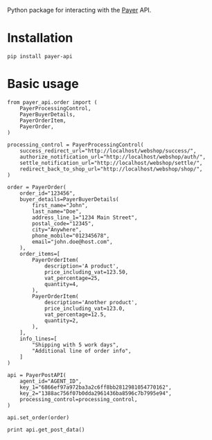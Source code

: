 Python package for interacting with the [Payer](http://payer.se) API.


Installation
============

	pip install payer-api

Basic usage
===========

    from payer_api.order import (
        PayerProcessingControl,
        PayerBuyerDetails,
        PayerOrderItem,
        PayerOrder,
    )

    processing_control = PayerProcessingControl(
        success_redirect_url="http://localhost/webshop/success/",
        authorize_notification_url="http://localhost/webshop/auth/",
        settle_notification_url="http://localhost/webshop/settle/",
        redirect_back_to_shop_url="http://localhost/webshop/shop/",
    )

    order = PayerOrder(
        order_id="123456",
        buyer_details=PayerBuyerDetails(
            first_name="John",
            last_name="Doe",
            address_line_1="1234 Main Street",
            postal_code="12345",
            city="Anywhere",
            phone_mobile="012345678",
            email="john.doe@host.com",
        ),
        order_items=[
            PayerOrderItem(
                description='A product',
                price_including_vat=123.50,
                vat_percentage=25,
                quantity=4,
            ),
            PayerOrderItem(
                description='Another product',
                price_including_vat=123.0,
                vat_percentage=12.5,
                quantity=2,
            ),
        ],
        info_lines=[
            "Shipping with 5 work days",
            "Additional line of order info",
        ]
    )

    api = PayerPostAPI(
        agent_id="AGENT_ID",
        key_1="6866ef97a972ba3a2c6ff8bb2812981054770162",
        key_2="1388ac756f07b0dda2961436ba8596c7b7995e94",
        processing_control=processing_control,
    )

    api.set_order(order)

    print api.get_post_data()
